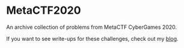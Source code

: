 # MetaCTF2020
An archive collection of problems from MetaCTF CyberGames 2020.

If you want to see write-ups for these challenges, check out my [blog](https://blog.nathanhigley.com/categories/metactf-2020/).
